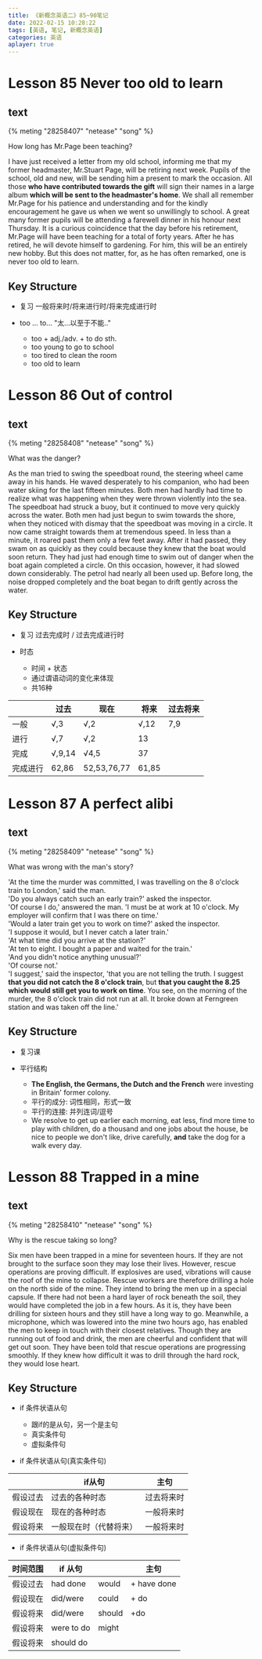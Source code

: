 ```yaml
---
title: 《新概念英语二》85~90笔记
date: 2022-02-15 10:28:22
tags: [英语, 笔记, 新概念英语]
categories: 英语
aplayer: true
---
```


# Lesson 85 Never too old to learn

## text
{% meting "28258407" "netease" "song" %}

How long has Mr.Page been teaching?

I have just received a letter from my old school, informing me that my former headmaster, Mr.Stuart Page, will be retiring next week. Pupils of the school, old and new, will be sending him a present to mark the occasion. All those __who have contributed towards the gift__ will sign their names in a large album __which will be sent to the headmaster's home__. We shall all remember Mr.Page for his patience and understanding and for the kindly encouragement he gave us when we went so unwillingly to school. A great many former pupils will be attending a farewell dinner in his honour next Thursday. It is a curious coincidence that the day before his retirement, Mr.Page will have been teaching for a total of forty years. After he has retired, he will devote himself to gardening. For him, this will be an entirely new hobby. But this does not matter, for, as he has often remarked, one is never too old to learn.

## Key Structure

- 复习 一般将来时/将来进行时/将来完成进行时

- too ... to... "太...以至于不能.."
    - too + adj./adv. + to do sth.
    - too young to go to school
    - too tired to clean the room
    - too old to learn

# Lesson 86 Out of control

## text
{% meting "28258408" "netease" "song" %}

What was the danger?

As the man tried to swing the speedboat round, the steering wheel came away in his hands. He waved desperately to his companion, who had been water skiing for the last fifteen minutes. Both men had hardly had time to realize what was happening when they were thrown violently into the sea. The speedboat had struck a buoy, but it continued to move very quickly across the water. Both men had just begun to swim towards the shore, when they noticed with dismay that the speedboat was moving in a circle. It now came straight towards them at tremendous speed. In less than a minute, it roared past them only a few feet away. After it had passed, they swam on as quickly as they could because they knew that the boat would soon return. They had just had enough time to swim out of danger when the boat again completed a circle. On this occasion, however, it had slowed down considerably. The petrol had nearly all been used up. Before long, the noise dropped completely and the boat began to drift gently across the water.

## Key Structure

- 复习 过去完成时 / 过去完成进行时

- 时态
    - 时间 + 状态
    - 通过谓语动词的变化来体现
    - 共16种

| | 过去 | 现在 | 将来 | 过去将来 |
|-|------|-----|------|----------|
|一般| √,3 |  √,2  |  √,12  |    7,9     |
|进行| √,7 |  √,2  |   13  |          |
|完成| √,9,14 |  √4,5 |   37  |          |
|完成进行|62,86|  52,53,76,77 | 61,85 |   |


# Lesson 87 A perfect alibi

## text
{% meting "28258409" "netease" "song" %}

What was wrong with the man's story?

'At the time the murder was committed, I was travelling on the 8 o'clock train to London,' said the man.  
'Do you always catch such an early train?' asked the inspector.  
'Of course I do,' answered the man. 'I must be at work at 10 o'clock. My employer will confirm that I was there on time.'  
'Would a later train get you to work on time?' asked the inspector.  
'I suppose it would, but I never catch a later train.'  
'At what time did you arrive at the station?'  
'At ten to eight. I bought a paper and waited for the train.'  
'And you didn't notice anything unusual?'  
'Of course not.'  
'I suggest,' said the inspector, 'that you are not telling the truth. I suggest __that you did not catch the 8 o'clock train__, but __that you caught the 8.25 which would still get you to work on time__. You see, on the morning of the murder, the 8 o'clock train did not run at all. It broke down at Ferngreen station and was taken off the line.'

## Key Structure

- 复习课

- 平行结构
    - __The English, the Germans, the Dutch and the French__ were investing in Britain' former colony.
    - 平行的成分: 词性相同，形式一致
    - 平行的连接: 并列连词/逗号
    - We resolve to get up earlier each morning, eat less, find more time to play with children, do a thousand and one jobs about the house, be nice to people we don't like, drive carefully, __and__ take the dog for a walk every day.

# Lesson 88 Trapped in a mine

## text
{% meting "28258410" "netease" "song" %}

Why is the rescue taking so long?

Six men have been trapped in a mine for seventeen hours. If they are not brought to the surface soon they may lose their lives. However, rescue operations are proving difficult. If explosives are used, vibrations will cause the roof of the mine to collapse. Rescue workers are therefore drilling a hole on the north side of the mine. They intend to bring the men up in a special capsule. If there had not been a hard layer of rock beneath the soil, they would have completed the job in a few hours. As it is, they have been drilling for sixteen hours and they still have a long way to go. Meanwhile, a microphone, which was lowered into the mine two hours ago, has enabled the men to keep in touch with their closest relatives. Though they are running out of food and drink, the men are cheerful and confident that will get out soon. They have been told that rescue operations are progressing smoothly. If they knew how difficult it was to drill through the hard rock, they would lose heart.

## Key Structure

- if 条件状语从句
    - 跟if的是从句，另一个是主句
    - 真实条件句
    - 虚拟条件句

- if 条件状语从句(真实条件句)

| | if从句 | 主句 |
|-|--------|-----|
|假设过去|过去的各种时态|过去将来时|
|假设现在|现在的各种时态|一般将来时|
|假设将来|一般现在时（代替将来）|一般将来时|

- if 条件状语从句(虚拟条件句)

|时间范围| if 从句 |      | 主句 |
|-------|---------|------|------|
|假设过去| had done| would | + have done |
|假设现在| did/were | could | + do |
|假设将来| did/were | should | +do |
|假设将来| were to do | might |   |
|假设将来| should do |        |   |
